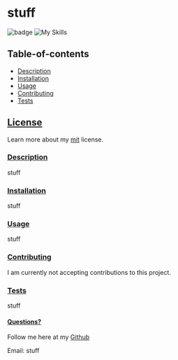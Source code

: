 
  # stuff
  ![badge](https://img.shields.io/badge/License-mit-blueviolet.svg) 
  ![My Skills](https://skillicons.dev/icons?i=html,css,js,jquery,nodejs,bootstrap,tailwind&theme=dark)
  
   
  
  
  ## Table-of-contents

* [Description](#Description)
* [Installation](#Installation)
* [Usage](#Usage)
* [Contributing](#Contributing)
* [Tests](#Tests)

 ## [License](#table-of-contents)
Learn more about my [mit](https://choosealicense.com/licenses/mit) license. 

### [Description](#table-of-contents)
stuff



### [Installation](#table-of-contents)
stuff



### [Usage](#table-of-contents)
stuff



### [Contributing](#table-of-contents)
I am currently not accepting contributions to this project.



### [Tests](#table-of-contents)
stuff




#### [Questions?](#table-of-contents)
Follow me here at my [Github](https://github.com/stuff) 

Email: stuff




